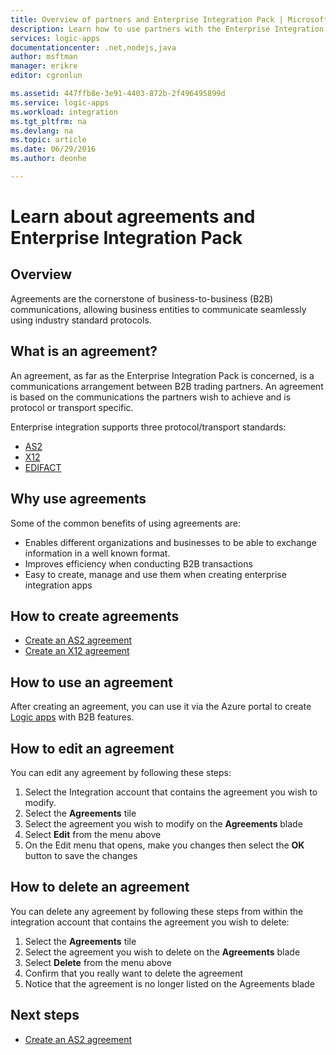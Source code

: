 ```yaml
---
title: Overview of partners and Enterprise Integration Pack | Microsoft Docs
description: Learn how to use partners with the Enterprise Integration Pack and Logic apps
services: logic-apps
documentationcenter: .net,nodejs,java
author: msftman
manager: erikre
editor: cgronlun

ms.assetid: 447ffb8e-3e91-4403-872b-2f496495899d
ms.service: logic-apps
ms.workload: integration
ms.tgt_pltfrm: na
ms.devlang: na
ms.topic: article
ms.date: 06/29/2016
ms.author: deonhe

---
```

# Learn about agreements and Enterprise Integration Pack
## Overview
Agreements are the cornerstone of business-to-business (B2B) communications, allowing business entities to communicate seamlessly using industry standard protocols.  

## What is an agreement?
An agreement, as far as the Enterprise Integration Pack is concerned, is a communications arrangement between B2B trading partners. An agreement is based on the communications the partners wish to achieve and is protocol or transport specific.

Enterprise integration supports three protocol/transport standards:  

* [AS2](app-service-logic-enterprise-integration-as2.md)
* [X12](app-service-logic-enterprise-integration-x12.md)
* [EDIFACT](app-service-logic-enterprise-integration-edifact.md)

## Why use agreements
Some of the common benefits of using agreements are:

* Enables different organizations and businesses to be able to exchange information in a well known format.  
* Improves efficiency when conducting B2B transactions  
* Easy to create, manage and use them when creating enterprise integration apps  

## How to create agreements
* [Create an AS2 agreement](app-service-logic-enterprise-integration-as2.md)   
* [Create an X12 agreement](app-service-logic-enterprise-integration-x12.md)   

## How to use an agreement
After creating an agreement, you can use it via the Azure portal to create [Logic apps](app-service-logic-what-are-logic-apps.md "Learn about Logic apps") with B2B features.

## How to edit an agreement
You can edit any agreement by following these steps:  

1. Select the Integration account that contains the agreement you wish to modify.  
2. Select the **Agreements** tile  
3. Select the agreement you wish to modify on the **Agreements** blade  
4. Select **Edit** from the menu above   
5. On the Edit menu that opens, make you changes then select the **OK** button to save the changes  

## How to delete an agreement
You can delete any agreement by following these steps from within the integration account that contains the agreement you wish to delete:   

1. Select the **Agreements** tile  
2. Select the agreement you wish to delete on the **Agreements** blade  
3. Select **Delete** from the menu above  
4. Confirm that you really want to delete the agreement  
5. Notice that the agreement is no longer listed on the Agreements blade  

## Next steps
* [Create an AS2 agreement](app-service-logic-enterprise-integration-as2.md)  

